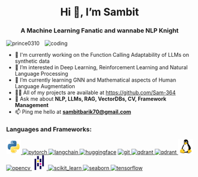 

<h1 align="center">Hi 👋, I’m Sambit </h1>
<h3 align="center">A Machine Learning Fanatic and wannabe NLP Knight </h3>
<img align = "right" alt = "coding" width = "400" src="https://user-images.githubusercontent.com/74038190/221352987-68da234d-4d62-4e9d-9d7f-098dc657c2dc.gif"
<p align="left"> <img src="https://komarev.com/ghpvc/?username=prince0310&label=Profile%20views&color=0e75b6&style=flat" alt="prince0310" /> </p>


- 🔭 I'm currently working on the Function Calling Adaptability of LLMs on synthetic data
- 👀 I’m interested in Deep Learning, Reinforcement Learning and Natural Language Processing
- 🌱 I’m currently learning GNN and Mathematical aspects of Human Language Augmentation
- 👨‍💻 All of my projects are available at https://github.com/Sam-364
- 💬 Ask me about **NLP, LLMs, RAG, VectorDBs, CV, Framework Management**
- 📫 Ping me hello at **sambitbarik70@gmail.com**


<h3 align="left">Languages and Frameworks:</h3>
<p align="left">
  <a href="https://www.python.org" target="_blank" rel="noreferrer"> <img src="https://raw.githubusercontent.com/devicons/devicon/master/icons/python/python-original.svg" alt="python" width="40" height="40"/> </a> 
  <a href="https://pytorch.org/" target="_blank" rel="noreferrer"> <img src="https://www.vectorlogo.zone/logos/pytorch/pytorch-icon.svg" alt="pytorch" width="40" height="40"/> </a> 
  <a href="https://python.langchain.com/" target="_blank" rel="noreferrer"> <img src="https://python.langchain.com/v0.1/img/brand/wordmark-dark.png" alt="langchain" width="120" height="40"> </a>
  <a href="https://huggingface.co/" target="_blank" rel="noreferrer"> <img src="https://huggingface.co/front/assets/huggingface_logo-noborder.svg" alt="huggingface" width="40" height="40"></a>
  <a href="https://git-scm.com/" target="_blank" rel="noreferrer"> <img src="https://www.vectorlogo.zone/logos/git-scm/git-scm-icon.svg" alt="git" width="40" height="40"/> </a> 
  <a href="https://qdrant.tech/" target="_blank" rel="noreferrer"> <img src="https://qdrant.tech/img/logo.png" alt="qdrant" width="70" height="40"/> </a>
  <a href="https://dspy-docs.vercel.app/" target="_blank" rel="noreferrer"> <img src="https://dspy-docs.vercel.app/img/logo.png" alt="qdrant" width="40" height="40"/> </a>
  <a href="https://www.linux.org/" target="_blank" rel="noreferrer"> <img src="https://raw.githubusercontent.com/devicons/devicon/master/icons/linux/linux-original.svg" alt="linux" width="40" height="40"/> </a>
  <a href="https://opencv.org/" target="_blank" rel="noreferrer"> <img src="https://www.vectorlogo.zone/logos/opencv/opencv-icon.svg" alt="opencv" width="40" height="40"/> </a>
  <a href="https://pandas.pydata.org/" target="_blank" rel="noreferrer"> <img src="https://raw.githubusercontent.com/devicons/devicon/2ae2a900d2f041da66e950e4d48052658d850630/icons/pandas/pandas-original.svg" alt="pandas" width="40" height="40"/> </a>
  <a href="https://scikit-learn.org/" target="_blank" rel="noreferrer"> <img src="https://upload.wikimedia.org/wikipedia/commons/0/05/Scikit_learn_logo_small.svg" alt="scikit_learn" width="40" height="40"/> </a> 
  <a href="https://seaborn.pydata.org/" target="_blank" rel="noreferrer"> <img src="https://seaborn.pydata.org/_images/logo-mark-lightbg.svg" alt="seaborn" width="40" height="40"/> </a> 
  <a href="https://www.tensorflow.org" target="_blank" rel="noreferrer"> <img src="https://www.vectorlogo.zone/logos/tensorflow/tensorflow-icon.svg" alt="tensorflow" width="40" height="40"/> </a> </p>

<!-- <p><img align="left" src="https://github-readme-stats.vercel.app/api/top-langs?username=prince0310&show_icons=true&locale=en&layout=compact" alt="prince0310" /></p> -->
<!-- 
<p>&nbsp;<img align="center" width = "400" src="https://github-readme-stats.vercel.app/api?username=prince0310&show_icons=true&locale=en" alt="prince0310" /></p> -->

<!-- <p><img align="center" src="https://github-readme-streak-stats.herokuapp.com/?user=prince0310&" alt="prince0310" /></p> -->
